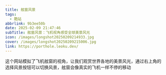 ```yaml
---
title: 舷窗风景
tags:
  - 酷站
abbrlink: 9b3ee50b
date: 2025-02-09 21:47:46
subTitle: 舷窗风景：飞机视角感受全球美景风光
icon: /images/longshot20250209214933.jpg
cover: /images/longshot20250209215006.jpg
link: https://porthole.leoku.dev/
---
```


这个网站模拟了飞机舷窗的视角，让我们观赏世界各地的美景风光，通过右上角的选择风景按钮可以切换风景，舷窗会像真实的飞机一样不停的移动